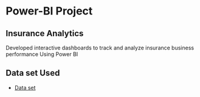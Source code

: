 # Power-BI Project
## Insurance Analytics
Developed interactive dashboards to track and analyze insurance business performance Using Power BI
## Data set Used
- <a href="https://github.com/sush-2001/Data-Analysis-Dashboard/tree/main">Data set</a>
